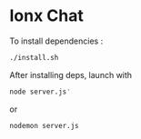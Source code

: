 # Ionx Chat
To install dependencies : 
```sh
./install.sh
```

After installing deps, launch with 
```sh
node server.js'
```
or 
```sh
nodemon server.js
```
